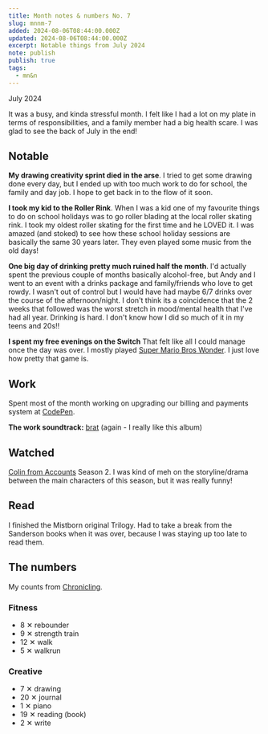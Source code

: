 ```yaml
---
title: Month notes & numbers No. 7
slug: mnnm-7
added: 2024-08-06T08:44:00.000Z
updated: 2024-08-06T08:44:00.000Z
excerpt: Notable things from July 2024
note: publish
publish: true
tags:
  - mn&n
---
```


<p class="date">July 2024</p>

It was a busy, and kinda stressful month. I felt like I had a lot on my plate in terms of responsibilities, and a family member had a big health scare. I was glad to see the back of July in the end!

<h2 class="highlighter pink">Notable</h2>

**My drawing creativity sprint died in the arse**. I tried to get some drawing done every day, but I ended up with too much work to do for school, the family and day job. I hope to get back in to the flow of it soon.

**I took my kid to the Roller Rink**.
When I was a kid one of my favourite things to do on school holidays was to go roller blading at the local roller skating rink. I took my oldest roller skating for the first time and he LOVED it. I was amazed (and stoked) to see how these school holiday sessions are basically the same 30 years later. They even played some music from the old days!

**One big day of drinking pretty much ruined half the month**. I'd actually spent the previous couple of months basically alcohol-free, but Andy and I went to an event with a drinks package and family/friends who love to get rowdy. I wasn't out of control but I would have had maybe 6/7 drinks over the course of the afternoon/night. I don't think its a coincidence that the 2 weeks that followed was the worst stretch in mood/mental health that I've had all year. Drinking is hard. I don't know how I did so much of it in my teens and 20s!!

**I spent my free evenings on the Switch**
That felt like all I could manage once the day was over. I mostly played [Super Mario Bros Wonder](https://supermariobroswonder.nintendo.com/). I just love how pretty that game is.

<h2 class="highlighter yellow">Work</h2>

Spent most of the month working on upgrading our billing and payments system at [CodePen](https://codepen.io).

**The work soundtrack:** [brat](https://open.spotify.com/album/2lIZef4lzdvZkiiCzvPKj7?si=OzR3MD99T0yfixpZaFocwQ) (again - I really like this album)

<h2 class="highlighter blue">Watched</h2>

[Colin from Accounts](https://www.imdb.com/title/tt18228732/) Season 2. I was kind of meh on the storyline/drama between the main characters of this season, but it was really funny!

<h2 class="highlighter orange">Read</h2>

I finished the Mistborn original Trilogy. Had to take a break from the Sanderson books when it was over, because I was staying up too late to read them.

<h2 class="highlighter green">The numbers</h2>

My counts from [Chronicling](/chronicling/).

<h3>Fitness</h3>
<ul>
  <li class="rebounder">8 <span class="x">✕</span> rebounder</li>
  <li class="strength">9 <span class="x">✕</span> strength train</li>
  <li class="walk">12 <span class="x">✕</span> walk</li>
  <li class="run">5 <span class="x">✕</span> walkrun</li>
</ul>

<h3>Creative</h3>
<ul>
  <li class="drawing">7 <span class="x">✕</span> drawing</li>
  <li class="journal">20 <span class="x">✕</span> journal</li>
  <li class="piano">1 <span class="x">✕</span> piano</li>
  <li class="read">19 <span class="x">✕</span> reading (book)</li>
  <li class="write">2 <span class="x">✕</span> write</li>
</ul>
